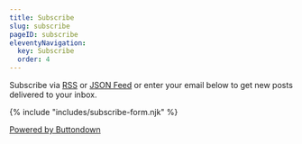 ```yaml
---
title: Subscribe
slug: subscribe
pageID: subscribe
eleventyNavigation:
  key: Subscribe
  order: 4
---
```


Subscribe via [RSS](/feed.xml) or [JSON Feed](/feed.json) or enter your email below to get new posts delivered to your inbox.

{% include "includes/subscribe-form.njk" %}
  
<p class="powered-by-buttondown">
  <a href="https://buttondown.email/refer/seanlunsford" target="_blank">Powered by Buttondown</a>
</p>
